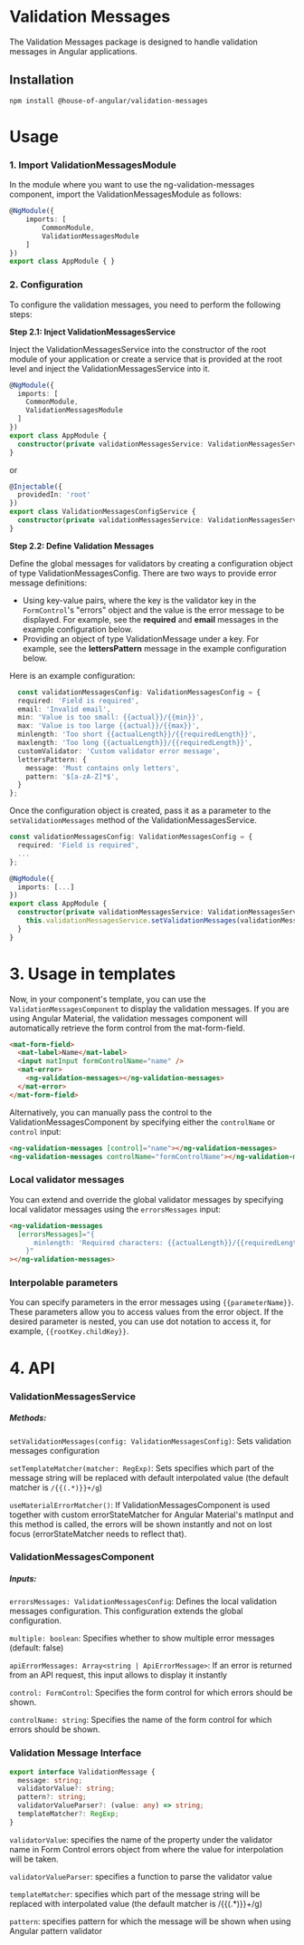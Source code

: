 # Validation Messages

The Validation Messages package is designed to handle validation messages in Angular applications.

## Installation

`npm install @house-of-angular/validation-messages`

# Usage

### 1. Import ValidationMessagesModule

In the module where you want to use the ng-validation-messages component, import the ValidationMessagesModule as follows:

```ts
@NgModule({
    imports: [
        CommonModule,
        ValidationMessagesModule
    ]
})
export class AppModule { }
```

### 2. Configuration

To configure the validation messages, you need to perform the following steps:

**Step 2.1: Inject ValidationMessagesService**

Inject the ValidationMessagesService into the constructor of the root module of your application or create a service that is provided at the root level and inject the ValidationMessagesService into it.

```ts
@NgModule({
  imports: [
    CommonModule,
    ValidationMessagesModule
  ]
})
export class AppModule {
  constructor(private validationMessagesService: ValidationMessagesService) {}
}
```
or
```ts
@Injectable({
  providedIn: 'root'
})
export class ValidationMessagesConfigService {
  constructor(private validationMessagesService: ValidationMessagesService) {}
}
```

**Step 2.2: Define Validation Messages**

Define the global messages for validators by creating a configuration object of type ValidationMessagesConfig. There are two ways to provide error message definitions:
- Using key-value pairs, where the key is the validator key in the `FormControl`'s "errors" object and the value is the error message to be displayed. For example, see the **required** and **email** messages in the example configuration below.
- Providing an object of type ValidationMessage under a key. For example, see the **lettersPattern** message in the example configuration below.

Here is an example configuration:
```ts
  const validationMessagesConfig: ValidationMessagesConfig = {
  required: 'Field is required',
  email: 'Invalid email',
  min: 'Value is too small: {{actual}}/{{min}}',
  max: 'Value is too large {{actual}}/{{max}}',
  minlength: 'Too short {{actualLength}}/{{requiredLength}}',
  maxlength: 'Too long {{actualLength}}/{{requiredLength}}',
  customValidator: 'Custom validator error message',
  lettersPattern: {
    message: 'Must contains only letters',
    pattern: '$[a-zA-Z]*$',
  }
};
```

Once the configuration object is created, pass it as a parameter to the `setValidationMessages` method of the ValidationMessagesService.

```ts
const validationMessagesConfig: ValidationMessagesConfig = {
  required: 'Field is required',
  ...
};

@NgModule({
  imports: [...]
})
export class AppModule {
  constructor(private validationMessagesService: ValidationMessagesService) {
    this.validationMessagesService.setValidationMessages(validationMessagesConfig);
  }
}
```

# 3. Usage in templates

Now, in your component's template, you can use the `ValidationMessagesComponent` to display the validation messages. If you are using Angular Material, the validation messages component will automatically retrieve the form control from the mat-form-field.

```html
<mat-form-field>
  <mat-label>Name</mat-label>
  <input matInput formControlName="name" />
  <mat-error>
    <ng-validation-messages></ng-validation-messages>
  </mat-error>
</mat-form-field>
```

Alternatively, you can manually pass the control to the ValidationMessagesComponent by specifying either the `controlName` or `control` input:

```html
<ng-validation-messages [control]="name"></ng-validation-messages>
<ng-validation-messages controlName="formControlName"></ng-validation-messages>
```

### Local validator messages

You can extend and override the global validator messages by specifying local validator messages using the `errorsMessages` input:

```html
<ng-validation-messages
  [errorsMessages]="{
      minlength: 'Required characters: {{actualLength}}/{{requiredLength}}',
    }"
></ng-validation-messages>
```

### Interpolable parameters

You can specify parameters in the error messages using `{{parameterName}}`. These parameters allow you to access values from the error object. If the desired parameter is nested, you can use dot notation to access it, for example, `{{rootKey.childKey}}`.

# 4. API

### ValidationMessagesService

##### Methods:

`setValidationMessages(config: ValidationMessagesConfig)`: Sets validation messages configuration

`setTemplateMatcher(matcher: RegExp)`: Sets specifies which part of the message string will be replaced with default interpolated value (the default matcher is `/{{(.*)}}+/g`)

`useMaterialErrorMatcher()`: If ValidationMessagesComponent is used together with custom errorStateMatcher for Angular Material's matInput and this method is called, the errors will be shown instantly and not on lost focus (errorStateMatcher needs to reflect that).

### ValidationMessagesComponent

##### Inputs:

`errorsMessages: ValidationMessagesConfig`: Defines the local validation messages configuration. This configuration extends the global configuration.

`multiple: boolean`: Specifies whether to show multiple error messages (default: false)

`apiErrorMessages: Array<string | ApiErrorMessage>`: If an error is returned from an API request, this input allows to display it instantly

`control: FormControl`: Specifies the form control for which errors should be shown.

`controlName: string`: Specifies the name of the form control for which errors should be shown.

### Validation Message Interface

```ts
export interface ValidationMessage {
  message: string;
  validatorValue?: string;
  pattern?: string;
  validatorValueParser?: (value: any) => string;
  templateMatcher?: RegExp;
}
```
`validatorValue`: specifies the name of the property under the validator name in Form Control errors object from where the value for interpolation will be taken.

`validatorValueParser`: specifies a function to parse the validator value

`templateMatcher`: specifies which part of the message string will be replaced with interpolated value (the default matcher is /{{(.*)}}+/g)

`pattern`: specifies pattern for which the message will be shown when using Angular pattern validator
